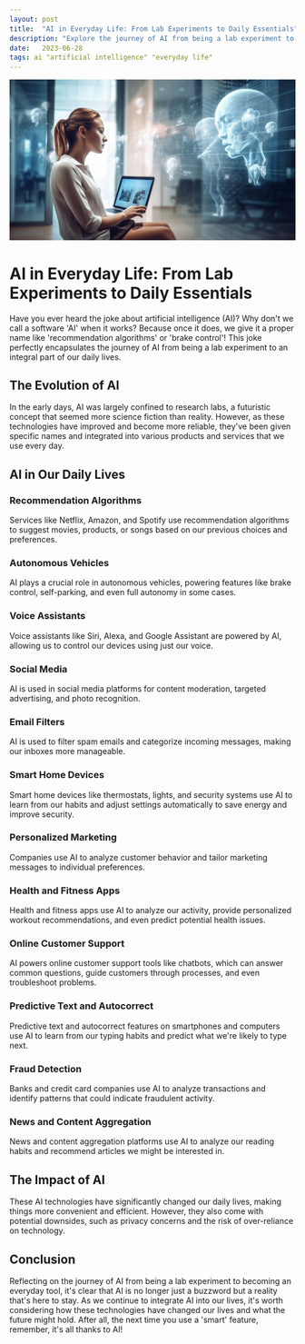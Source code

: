 ```yaml
---
layout: post
title:  "AI in Everyday Life: From Lab Experiments to Daily Essentials"
description: "Explore the journey of AI from being a lab experiment to an integral part of our daily lives."
date:   2023-06-28
tags: ai "artificial intelligence" "everyday life"
---
```


![An user confronted with a myriad of ads](/assets/ai-everyday-life.png)

# AI in Everyday Life: From Lab Experiments to Daily Essentials

Have you ever heard the joke about artificial intelligence (AI)? Why don't we call a software 'AI' when it works? Because once it does, we give it a proper name like 'recommendation algorithms' or 'brake control'! This joke perfectly encapsulates the journey of AI from being a lab experiment to an integral part of our daily lives.

## The Evolution of AI

In the early days, AI was largely confined to research labs, a futuristic concept that seemed more science fiction than reality. However, as these technologies have improved and become more reliable, they've been given specific names and integrated into various products and services that we use every day.

## AI in Our Daily Lives

### Recommendation Algorithms

Services like Netflix, Amazon, and Spotify use recommendation algorithms to suggest movies, products, or songs based on our previous choices and preferences.

### Autonomous Vehicles

AI plays a crucial role in autonomous vehicles, powering features like brake control, self-parking, and even full autonomy in some cases.

### Voice Assistants

Voice assistants like Siri, Alexa, and Google Assistant are powered by AI, allowing us to control our devices using just our voice.

### Social Media

AI is used in social media platforms for content moderation, targeted advertising, and photo recognition.

### Email Filters

AI is used to filter spam emails and categorize incoming messages, making our inboxes more manageable.

### Smart Home Devices

Smart home devices like thermostats, lights, and security systems use AI to learn from our habits and adjust settings automatically to save energy and improve security.

### Personalized Marketing

Companies use AI to analyze customer behavior and tailor marketing messages to individual preferences.

### Health and Fitness Apps

Health and fitness apps use AI to analyze our activity, provide personalized workout recommendations, and even predict potential health issues.

### Online Customer Support

AI powers online customer support tools like chatbots, which can answer common questions, guide customers through processes, and even troubleshoot problems.

### Predictive Text and Autocorrect

Predictive text and autocorrect features on smartphones and computers use AI to learn from our typing habits and predict what we're likely to type next.

### Fraud Detection

Banks and credit card companies use AI to analyze transactions and identify patterns that could indicate fraudulent activity.

### News and Content Aggregation

News and content aggregation platforms use AI to analyze our reading habits and recommend articles we might be interested in.

## The Impact of AI

These AI technologies have significantly changed our daily lives, making things more convenient and efficient. However, they also come with potential downsides, such as privacy concerns and the risk of over-reliance on technology.

## Conclusion

Reflecting on the journey of AI from being a lab experiment to becoming an everyday tool, it's clear that AI is no longer just a buzzword but a reality that's here to stay. As we continue to integrate AI into our lives, it's worth considering how these technologies have changed our lives and what the future might hold. After all, the next time you use a 'smart' feature, remember, it's all thanks to AI!
